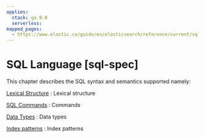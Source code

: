 ```yaml
---
applies:
  stack: ga 9.0
  serverless:
mapped_pages:
  - https://www.elastic.co/guide/en/elasticsearch/reference/current/sql-spec.html
---
```


# SQL Language [sql-spec]

This chapter describes the SQL syntax and semantics supported namely:

[Lexical Structure](sql-lexical-structure.md)
:   Lexical structure

[SQL Commands](sql-commands.md)
:   Commands

[Data Types](sql-data-types.md)
:   Data types

[Index patterns](sql-index-patterns.md)
:   Index patterns












